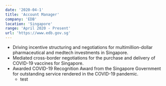 ```yaml
---
date: '2020-04-1'
title: 'Account Manager'
company: 'EDB'
location: 'Singapore'
range: 'April 2020 - Present'
url: 'https://www.edb.gov.sg'
---
```


- Driving incentive structuring and negotiations for multimillion-dollar pharmaceutical and medtech investments in Singapore.
- Mediated cross-border negotiations for the purchase and delivery of COVID-19 vaccines for Singapore.
- Awarded COVID-19 Recognition Award from the Singapore Government for outstanding service rendered in the COVID-19 pandemic.
  - test
